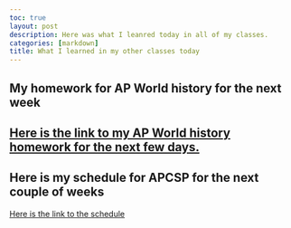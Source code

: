 ```yaml
---
toc: true
layout: post
description: Here was what I leanred today in all of my classes.
categories: [markdown]
title: What I learned in my other classes today
---
```

## My homework for AP World history for the next week
[Here is the link to my AP World history homework for the next few days.](https://docs.google.com/document/d/1pZpsiJbjfWFL4h1HNx8oQgEhI8kb4hlqkOW4oKGZ03M/edit)
---
## Here is my schedule for APCSP for the next couple of weeks
[Here is the link to the schedule](https://nighthawkcoders.github.io/APCSP/schedule)